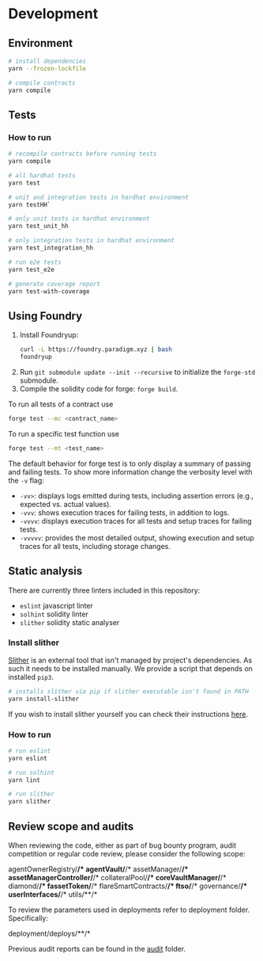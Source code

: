 # Development

## Environment

```bash
# install dependencies
yarn --frozen-lockfile

# compile contracts
yarn compile
```

## Tests

<!-- add paragraph about hardhat and foundry tests after they are setup -->

### How to run

```bash
# recompile contracts before running tests
yarn compile

# all hardhat tests
yarn test

# unit and integration tests in hardhat environment
yarn testHH`

# only unit tests in hardhat environment
yarn test_unit_hh

# only integration tests in hardhat environment
yarn test_integration_hh

# run e2e tests
yarn test_e2e

# generate coverage report
yarn test-with-coverage
```

## Using Foundry

1. Install Foundryup:
   ```bash
   curl -L https://foundry.paradigm.xyz | bash
   foundryup
   ```
2. Run `git submodule update --init --recursive` to initialize the `forge-std` submodule.
3. Compile the solidity code for forge: `forge build`.

To run all tests of a contract use
```bash
forge test --mc <contract_name>
```
To run a specific test function use
```bash
forge test --mt <test_name>
```

The default behavior for forge test is to only display a summary of passing and failing tests. To show more information change the verbosity level with the `-v` flag:
- `-vv>`: displays logs emitted during tests, including assertion errors (e.g., expected vs. actual values).
- `-vvv`: shows execution traces for failing tests, in addition to logs.
- `-vvvv`: displays execution traces for all tests and setup traces for failing tests.
- `-vvvvv`: provides the most detailed output, showing execution and setup traces for all tests, including storage changes.

## Static analysis

There are currently three linters included in this repository:

- `eslint` javascript linter
- `solhint` solidity linter
- `slither` solidity static analyser

### Install slither

[Slither](https://github.com/crytic/slither) is an external tool that isn't managed by project's dependencies. As such it needs to be installed manually. We provide a script that depends on installed `pip3`.

```bash
# installs slither via pip if slither executable isn't found in PATH
yarn install-slither
```

If you wish to install slither yourself you can check their instructions [here](https://github.com/crytic/slither?tab=readme-ov-file#how-to-install).

### How to run

```bash
# run eslint
yarn eslint

# run solhint
yarn lint

# run slither
yarn slither
```

<!---->
<!-- ## Docker -->
<!---->
<!-- Basic [`Dockerfile`](./Dockerfile) is provided. It installs dependencies and compiles the contracts. All the tooling can be run through docker.  -->
<!---->
<!-- ```bash -->
<!-- # build the image and tag it with local/fasset -->
<!-- docker build -t local/fasset . -->
<!---->
<!-- # run tests -->
<!-- docker run --rm local/fasset yarn test -->
<!-- ``` -->

## Review scope and audits

When reviewing the code, either as part of bug bounty program, audit competition or regular code review, please consider the following scope:

agentOwnerRegistry/**/*
agentVault/**/*
assetManager/**/*
assetManagerController/**/*
collateralPool/**/*
coreVaultManager/**/*
diamond/**/*
fassetToken/**/*
flareSmartContracts/**/*
ftso/**/*
governance/**/*
userInterfaces/**/*
utils/**/*

To review the parameters used in deployments refer to deployment folder. Specifically:

deployment/deploys/**/*

Previous audit reports can be found in the [audit](./audit) folder.